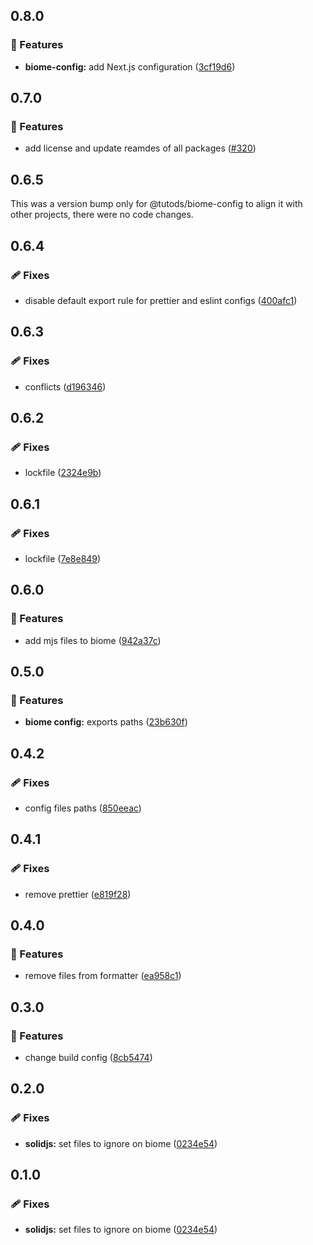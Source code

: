 ## 0.8.0

### 🚀 Features

- **biome-config:** add Next.js configuration ([3cf19d6](https://github.com/tutods/lib/commit/3cf19d6))

## 0.7.0

### 🚀 Features

- add license and update reamdes of all packages ([#320](https://github.com/tutods/lib/pull/320))

## 0.6.5

This was a version bump only for @tutods/biome-config to align it with other projects, there were no code changes.

## 0.6.4

### 🩹 Fixes

- disable default export rule for prettier and eslint configs ([400afc1](https://github.com/tutods/lib/commit/400afc1))

## 0.6.3

### 🩹 Fixes

- conflicts ([d196346](https://github.com/tutods/lib/commit/d196346))

## 0.6.2

### 🩹 Fixes

- lockfile ([2324e9b](https://github.com/tutods/lib/commit/2324e9b))

## 0.6.1

### 🩹 Fixes

- lockfile ([7e8e849](https://github.com/tutods/lib/commit/7e8e849))

## 0.6.0

### 🚀 Features

- add mjs files to biome ([942a37c](https://github.com/tutods/lib/commit/942a37c))

## 0.5.0

### 🚀 Features

- **biome config:** exports paths ([23b630f](https://github.com/tutods/lib/commit/23b630f))

## 0.4.2

### 🩹 Fixes

- config files paths ([850eeac](https://github.com/tutods/lib/commit/850eeac))

## 0.4.1

### 🩹 Fixes

- remove prettier ([e819f28](https://github.com/tutods/lib/commit/e819f28))

## 0.4.0

### 🚀 Features

- remove files from formatter ([ea958c1](https://github.com/tutods/lib/commit/ea958c1))

## 0.3.0

### 🚀 Features

- change build config ([8cb5474](https://github.com/tutods/lib/commit/8cb5474))

## 0.2.0

### 🩹 Fixes

- **solidjs:** set files to ignore on biome ([0234e54](https://github.com/tutods/lib/commit/0234e54))

## 0.1.0

### 🩹 Fixes

- **solidjs:** set files to ignore on biome ([0234e54](https://github.com/tutods/lib/commit/0234e54))